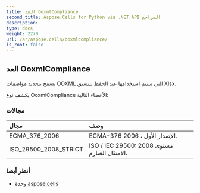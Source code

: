```yaml
---
title: العد OoxmlCompliance
second_title: Aspose.Cells for Python via .NET API المراجع
description:
type: docs
weight: 2270
url: /ar/aspose.cells/ooxmlcompliance/
is_root: false
---
```

##  العد OoxmlCompliance
يسمح بتحديد مواصفات OOXML التي سيتم استخدامها عند الحفظ بتنسيق Xlsx.



يكشف نوع OoxmlCompliance الأعضاء التالية:

###  مجالات
| مجال| وصف|
| :- | :- |
| ECMA_376_2006 | ECMA-376 الإصدار الأول ، 2006.|
| ISO_29500_2008_STRICT | ISO / IEC 29500: 2008 مستوى الامتثال الصارم.|



###  أنظر أيضا
* وحدة [aspose.cells](..)
